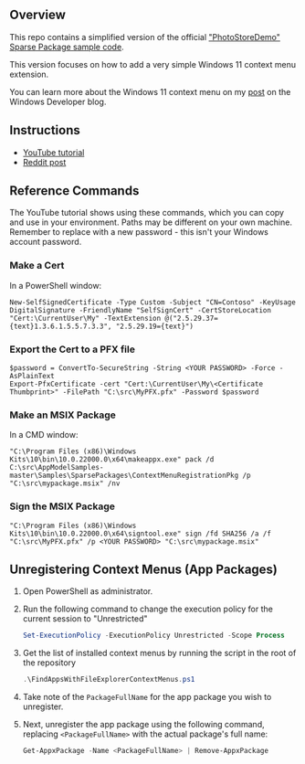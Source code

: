 ## Overview
This repo contains a simplified version of the official ["PhotoStoreDemo" Sparse Package sample code](https://github.com/microsoft/AppModelSamples/tree/master/Samples/SparsePackages). 

This version focuses on how to add a very simple Windows 11 context menu extension.

You can learn more about the Windows 11 context menu on my [post](https://blogs.windows.com/windowsdeveloper/2021/07/19/extending-the-context-menu-and-share-dialog-in-windows-11/) on the Windows Developer blog.

## Instructions

* [YouTube tutorial](https://www.youtube.com/watch?v=LfBQm-FY-2I)
* [Reddit post](https://www.reddit.com/r/Windows11/comments/12mfjca/how_to_write_your_own_windows_11_context_menu/)

## Reference Commands

The YouTube tutorial shows using these commands, which you can copy and use in your environment. Paths may be different on your own machine. Remember to replace <YOUR PASSWORD> with a new password - this isn't your Windows account password. 
### Make a Cert 
In a PowerShell window:
```
New-SelfSignedCertificate -Type Custom -Subject "CN=Contoso" -KeyUsage DigitalSignature -FriendlyName "SelfSignCert" -CertStoreLocation "Cert:\CurrentUser\My" -TextExtension @("2.5.29.37={text}1.3.6.1.5.5.7.3.3", "2.5.29.19={text}")
```
### Export the Cert to a PFX file
```
$password = ConvertTo-SecureString -String <YOUR PASSWORD> -Force -AsPlainText 
Export-PfxCertificate -cert "Cert:\CurrentUser\My\<Certificate Thumbprint>" -FilePath "C:\src\MyPFX.pfx" -Password $password
```
### Make an MSIX Package
In a CMD window:
```
"C:\Program Files (x86)\Windows Kits\10\bin\10.0.22000.0\x64\makeappx.exe" pack /d C:\src\AppModelSamples-master\Samples\SparsePackages\ContextMenuRegistrationPkg /p "C:\src\mypackage.msix" /nv
```
### Sign the MSIX Package
```
"C:\Program Files (x86)\Windows Kits\10\bin\10.0.22000.0\x64\signtool.exe" sign /fd SHA256 /a /f "C:\src\MyPFX.pfx" /p <YOUR PASSWORD> "C:\src\mypackage.msix"
```
## Unregistering Context Menus (App Packages)
1. Open PowerShell as administrator.

2. Run the following command to change the execution policy for the current session to "Unrestricted"
    ```powershell
    Set-ExecutionPolicy -ExecutionPolicy Unrestricted -Scope Process
    ```

3. Get the list of installed context menus by running the script in the root of the repository
    ```powershell
    .\FindAppsWithFileExplorerContextMenus.ps1
    ```

4. Take note of the `PackageFullName` for the app package you wish to unregister.

5. Next, unregister the app package using the following command, replacing `<PackageFullName>` with the actual package's full name:
    ```powershell
    Get-AppxPackage -Name <PackageFullName> | Remove-AppxPackage
    ```
